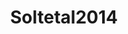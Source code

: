 ---
layout: redirect
title: Soltetal2014
loc: http://rap.sagepub.com/content/3/4/2053168016672101.abstract
output: html_document
---